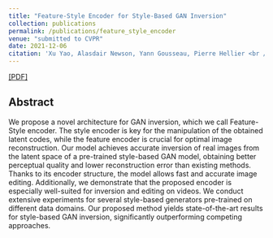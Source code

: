 ```yaml
---
title: "Feature-Style Encoder for Style-Based GAN Inversion"
collection: publications
permalink: /publications/feature_style_encoder
venue: "submitted to CVPR"
date: 2021-12-06
citation: 'Xu Yao, Alasdair Newson, Yann Gousseau, Pierre Hellier <br /> submitted to <i>CVPR 2022</i>'
---
```

[[PDF]](https://xu-yao.github.io/files/Feature_Style_Encoder_for_Style_Based_GAN_Inversion_arxiv.pdf)

## Abstract
We propose a novel architecture for GAN inversion, which we call Feature-Style encoder. The style encoder is key for the manipulation of the obtained latent codes, while the feature encoder is crucial for optimal image reconstruction. Our model achieves accurate inversion of real images from the latent space of a pre-trained style-based GAN model, obtaining better perceptual quality and lower reconstruction error than existing methods. Thanks to its encoder structure, the model allows fast and accurate image editing. Additionally, we demonstrate that the proposed encoder is especially well-suited for inversion and editing on videos. We conduct extensive experiments for several style-based generators pre-trained on different data domains. Our proposed method yields state-of-the-art results for style-based GAN inversion, significantly outperforming competing approaches.